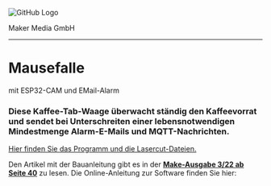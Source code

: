 ![GitHub Logo](http://www.heise.de/make/icons/make_logo.png)

Maker Media GmbH
*** 

# Mausefalle
mit ESP32-CAM und EMail-Alarm

### Diese Kaffee-Tab-Waage überwacht ständig den Kaffeevorrat und sendet bei Unterschreiten einer lebensnotwendigen Mindestmenge Alarm-E-Mails und MQTT-Nachrichten.

[Hier finden Sie das Programm und die Lasercut-Dateien. ](https://github.com/WingIdeeLab/CoffeeGuard)

Den Artikel mit der Bauanleitung gibt es in der **[Make-Ausgabe 3/22 ab Seite 40](https://www.heise.de/select/make/2022/3/2205311170134682868)** zu lesen. 
Die Online-Anleitung zur Software finden Sie hier: 


